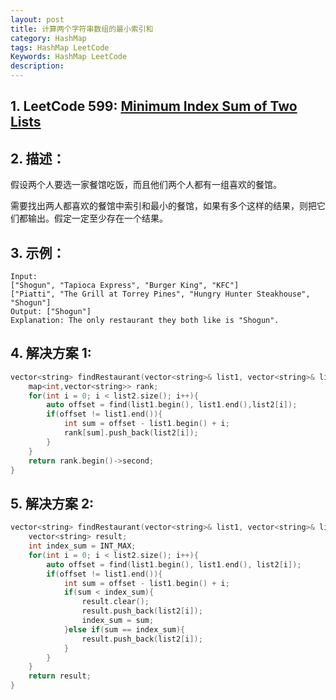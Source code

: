 ```yaml
---
layout: post
title: 计算两个字符串数组的最小索引和
category: HashMap
tags: HashMap LeetCode
Keywords: HashMap LeetCode
description:
---
```

## 1. LeetCode 599:  [Minimum Index Sum of Two Lists](https://leetcode.com/problems/minimum-index-sum-of-two-lists/description/)
## 2. 描述：
假设两个人要选一家餐馆吃饭，而且他们两个人都有一组喜欢的餐馆。

需要找出两人都喜欢的餐馆中索引和最小的餐馆，如果有多个这样的结果，则把它们都输出。假定一定至少存在一个结果。
## 3. 示例：
```
Input:
["Shogun", "Tapioca Express", "Burger King", "KFC"]
["Piatti", "The Grill at Torrey Pines", "Hungry Hunter Steakhouse", "Shogun"]
Output: ["Shogun"]
Explanation: The only restaurant they both like is "Shogun".
```
## 4. 解决方案 1:
``` c++
vector<string> findRestaurant(vector<string>& list1, vector<string>& list2) {
    map<int,vector<string>> rank;
    for(int i = 0; i < list2.size(); i++){
        auto offset = find(list1.begin(), list1.end(),list2[i]);
        if(offset != list1.end()){
            int sum = offset - list1.begin() + i;
            rank[sum].push_back(list2[i]);
        }
    }
    return rank.begin()->second;
}
```
## 5. 解决方案 2:
``` c++
vector<string> findRestaurant(vector<string>& list1, vector<string>& list2) {
    vector<string> result;
    int index_sum = INT_MAX;
    for(int i = 0; i < list2.size(); i++){
        auto offset = find(list1.begin(), list1.end(), list2[i]);
        if(offset != list1.end()){
            int sum = offset - list1.begin() + i;
            if(sum < index_sum){
                result.clear();
                result.push_back(list2[i]);
                index_sum = sum;
            }else if(sum == index_sum){
                result.push_back(list2[i]);
            }
        }
    }
    return result;
}
```
